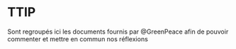 # TTIP

Sont regroupés ici les documents fournis par @GreenPeace afin de pouvoir commenter et mettre en commun nos réflexions
